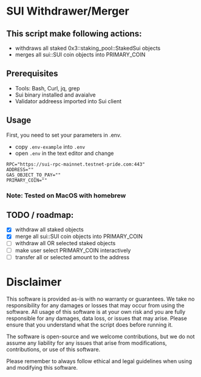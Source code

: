 # SUI Withdrawer/Merger

## This script make following actions:
- withdraws all staked 0x3::staking_pool::StakedSui objects
- merges all sui::SUI coin objects into PRIMARY_COIN

## Prerequisites
- Tools: Bash, Curl, jq, grep
- Sui binary installed and avaialve
- Validator addreess imported into Sui client


## Usage

First, you need to set your parameters in .env. 
- copy `.env-example` into `.env`
- open `.env` in the text editor and change 

```
RPC="https://sui-rpc-mainnet.testnet-pride.com:443"
ADDRESS=""
GAS_OBJECT_TO_PAY=""
PRIMARY_COIN=""
```


### Note: Tested on MacOS with homebrew

## TODO / roadmap:

- [x] withdraw all staked objects
- [x] merge all sui::SUI coin objects into PRIMARY_COIN
- [ ] withdraw all OR selected staked objects
- [ ] make user select PRIMARY_COIN interactively 
- [ ] transfer all or selected amount to the address 

# Disclaimer

This software is provided as-is with no warranty or guarantees. We take no responsibility for any damages or losses that may occur from using the software. All usage of this software is at your own risk and you are fully responsible for any damages, data loss, or issues that may arise. Please ensure that you understand what the script does before running it.

The software is open-source and we welcome contributions, but we do not assume any liability for any issues that arise from modifications, contributions, or use of this software.

Please remember to always follow ethical and legal guidelines when using and modifying this software.
